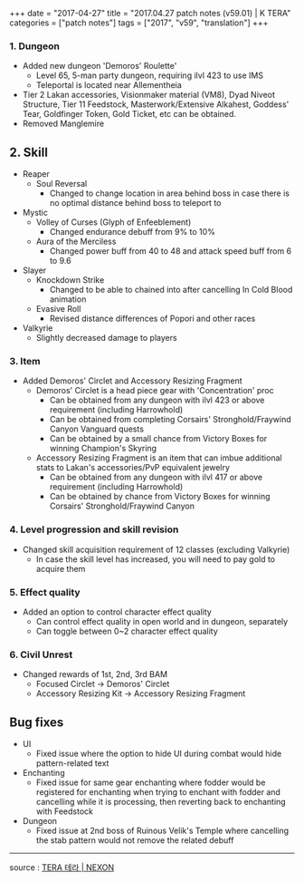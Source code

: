 +++
date = "2017-04-27"
title = "2017.04.27 patch notes (v59.01) | K TERA"
categories = ["patch notes"]
tags = ["2017", "v59", "translation"]
+++

### **1.** Dungeon
- Added new dungeon 'Demoros' Roulette'
  - Level 65, 5-man party dungeon, requiring ilvl 423 to use IMS
  - Teleportal is located near Allementheia
- Tier 2 Lakan accessories, Visionmaker material (VM8), Dyad Niveot Structure, Tier 11 Feedstock, Masterwork/Extensive Alkahest, Goddess' Tear, Goldfinger Token, Gold Ticket, etc can be obtained.
- Removed Manglemire

## 2. Skill
- Reaper
  - Soul Reversal
    - Changed to change location in area behind boss in case there is no optimal distance behind boss to teleport to
- Mystic
  - Volley of Curses (Glyph of Enfeeblement)
    - Changed endurance debuff from 9% to 10%
  - Aura of the Merciless
    - Changed power buff from 40 to 48 and attack speed buff from 6 to 9.6
- Slayer
  - Knockdown Strike
    - Changed to be able to chained into after cancelling In Cold Blood animation
  - Evasive Roll
    - Revised distance differences of Popori and other races
- Valkyrie
  - Slightly decreased damage to players

### **3.** Item
- Added Demoros' Circlet and Accessory Resizing Fragment
  - Demoros' Circlet is a head piece gear with 'Concentration' proc
    - Can be obtained from any dungeon with ilvl 423 or above requirement (including Harrowhold)
    - Can be obtained from completing Corsairs' Stronghold/Fraywind Canyon Vanguard quests
    - Can be obtained by a small chance from Victory Boxes for winning Champion's Skyring
  - Accessory Resizing Fragment is an item that can imbue additional stats to Lakan's accessories/PvP equivalent jewelry
    - Can be obtained from any dungeon with ilvl 417 or above requirement (including Harrowhold)
    - Can be obtained by chance from Victory Boxes for winning Corsairs' Stronghold/Fraywind Canyon

### **4.** Level progression and skill revision
- Changed skill acquisition requirement of 12 classes (excluding Valkyrie)
  - In case the skill level has increased, you will need to pay gold to acquire them

### **5.** Effect quality
- Added an option to control character effect quality
  - Can control effect quality in open world and in dungeon, separately
  - Can toggle between 0~2 character effect quality

### **6.** Civil Unrest
- Changed rewards of 1st, 2nd, 3rd BAM
  - Focused Circlet -> Demoros' Circlet
  - Accessory Resizing Kit -> Accessory Resizing Fragment

## Bug fixes

- UI
  - Fixed issue where the option to hide UI during combat would hide pattern-related text
- Enchanting
  - Fixed issue for same gear enchanting where fodder would be registered for enchanting when trying to enchant with fodder and cancelling while it is processing, then reverting back to enchanting with Feedstock
- Dungeon
  - Fixed issue at 2nd boss of Ruinous Velik's Temple where cancelling the stab pattern would not remove the related debuff

----

source : [TERA 테라 | NEXON](http://tera.nexon.com/news/update/view.aspx?n4articlesn=275)
